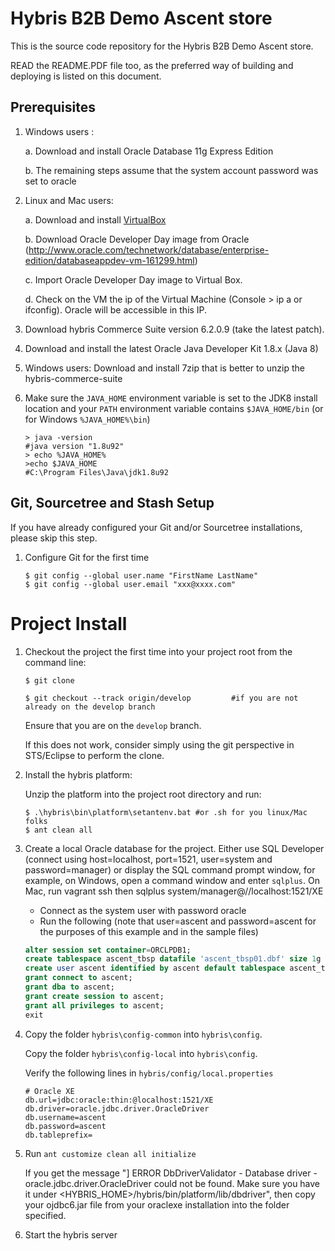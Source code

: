 # Hybris B2B Demo Ascent store
This is the source code repository for the Hybris B2B Demo Ascent store.

READ the README.PDF file too, as the preferred way of building and deploying is listed on this document.

## Prerequisites

1. Windows users :

	a. Download and install Oracle Database 11g Express Edition

	b. The remaining steps assume that the system account password was set to oracle

2. Linux and Mac users:

	a. Download and install [VirtualBox](https://www.virtualbox.org/wiki/Downloads)

	b. Download Oracle Developer Day image from Oracle (http://www.oracle.com/technetwork/database/enterprise-edition/databaseappdev-vm-161299.html)

	c. Import Oracle Developer Day image to Virtual Box.

	d. Check on the VM the ip of the Virtual Machine (Console > ip a or ifconfig). Oracle will be accessible in this IP.

3. Download hybris Commerce Suite version 6.2.0.9 (take the latest patch). 

4. Download and install the latest Oracle Java Developer Kit 1.8.x (Java 8)

5. Windows users: Download and install 7zip that is better to unzip the hybris-commerce-suite

6. Make sure the `JAVA_HOME` environment variable is set to the JDK8 install location and your `PATH` environment variable contains `$JAVA_HOME/bin` (or for Windows `%JAVA_HOME%\bin`)

	```
	> java -version  
	#java version "1.8u92"  
	> echo %JAVA_HOME%  
	>echo $JAVA_HOME  
	#C:\Program Files\Java\jdk1.8u92
	```

## Git, Sourcetree and Stash Setup

If you have already configured your Git and/or Sourcetree installations, please skip this step.

1. Configure Git for the first time

	```
	$ git config --global user.name "FirstName LastName"  
	$ git config --global user.email "xxx@xxxx.com"  
	```

# Project Install

1. Checkout the project the first time into your project root from the command line:

	```
	$ git clone 

	$ git checkout --track origin/develop         #if you are not already on the develop branch
	```

	Ensure that you are on the `develop` branch.
	
	If this does not work, consider simply using the git perspective in STS/Eclipse to perform the clone.

2. Install the hybris platform:

	Unzip the platform into the project root directory and run:

	```
	$ .\hybris\bin\platform\setantenv.bat #or .sh for you linux/Mac folks
	$ ant clean all
    ```


3. Create a local Oracle database for the project. Either use SQL Developer (connect using host=localhost, port=1521, user=system and password=manager) or display the SQL command prompt window, for example, on Windows, open a command window and enter `sqlplus`. On Mac, run vagrant ssh then sqlplus system/manager@//localhost:1521/XE
	* Connect as the system user with password oracle
	* Run the following (note that user=ascent and password=ascent for the purposes of this example and in the sample files)

	```SQL
	alter session set container=ORCLPDB1;
	create tablespace ascent_tbsp datafile 'ascent_tbsp01.dbf' size 1g autoextend on;
	create user ascent identified by ascent default tablespace ascent_tbsp temporary tablespace temp; 
	grant connect to ascent;
	grant dba to ascent; 
	grant create session to ascent;
	grant all privileges to ascent;
	exit  
	```

4. Copy the folder `hybris\config-common` into `hybris\config`. 
	
	Copy the folder `hybris\config-local` into `hybris\config`. 
	
	Verify the following lines in `hybris/config/local.properties`  

	```
	# Oracle XE  
	db.url=jdbc:oracle:thin:@localhost:1521/XE
	db.driver=oracle.jdbc.driver.OracleDriver
	db.username=ascent
	db.password=ascent
	db.tableprefix=
	```

5. Run `ant customize clean all initialize`

	If you get the message "] ERROR DbDriverValidator - Database driver - oracle.jdbc.driver.OracleDriver could not be found. Make sure you have it under <HYBRIS_HOME>/hybris/bin/platform/lib/dbdriver", then copy your ojdbc6.jar file from your oraclexe installation into the folder specified.

6. Start the hybris server

